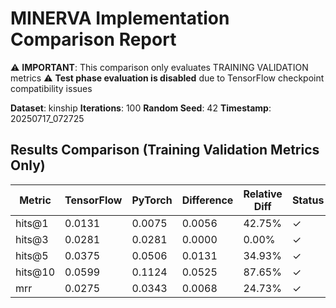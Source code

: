 # MINERVA Implementation Comparison Report

⚠️ **IMPORTANT**: This comparison only evaluates TRAINING VALIDATION metrics
⚠️ **Test phase evaluation is disabled** due to TensorFlow checkpoint compatibility issues

**Dataset**: kinship
**Iterations**: 100
**Random Seed**: 42
**Timestamp**: 20250717_072725
## Results Comparison (Training Validation Metrics Only)

| Metric | TensorFlow | PyTorch | Difference | Relative Diff | Status |
|--------|------------|---------|------------|---------------|--------|
| hits@1 | 0.0131 | 0.0075 | 0.0056 | 42.75% | ✓ |
| hits@3 | 0.0281 | 0.0281 | 0.0000 | 0.00% | ✓ |
| hits@5 | 0.0375 | 0.0506 | 0.0131 | 34.93% | ✓ |
| hits@10 | 0.0599 | 0.1124 | 0.0525 | 87.65% | ✓ |
| mrr | 0.0275 | 0.0343 | 0.0068 | 24.73% | ✓ |
